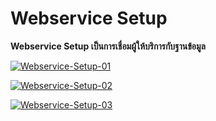 # Webservice  Setup

**Webservice Setup เป็นการเชื่อมผู้ให้บริการกับฐานข้อมูล**

[![Webservice-Setup-01](/images/Webservice-Setup-01.jpg)](/images/Webservice-Setup-01.jpg)



[![Webservice-Setup-02](/images/Webservice-Setup-02.jpg)](/images/Webservice-Setup-02.jpg)



[![Webservice-Setup-03](/images/Webservice-Setup-03.jpg)](/images/Webservice-Setup-03.jpg)

